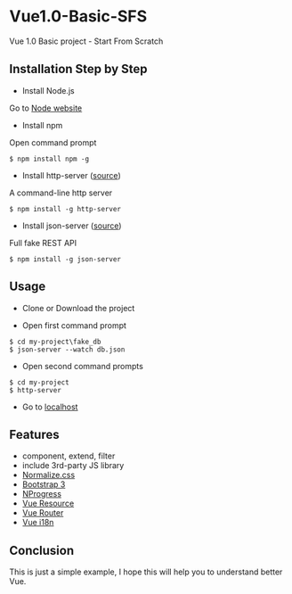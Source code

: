 # Vue1.0-Basic-SFS
Vue 1.0 Basic project - Start From Scratch

## Installation Step by Step
- Install Node.js

Go to [Node website](https://nodejs.org/en/)

- Install npm

Open command prompt

```
$ npm install npm -g
```
- Install http-server ([source](https://github.com/indexzero/http-server))

A command-line http server
```
$ npm install -g http-server
```
- Install json-server ([source](https://github.com/typicode/json-server))

Full fake REST API
```
$ npm install -g json-server
```
## Usage
- Clone or Download the project

- Open first command prompt
```
$ cd my-project\fake_db
$ json-server --watch db.json
```
- Open second command prompts
```
$ cd my-project
$ http-server
```
- Go to [localhost](http://localhost:8080/)

## Features

- component, extend, filter
- include 3rd-party JS library
- [Normalize.css](https://necolas.github.io/normalize.css/)
- [Bootstrap 3](http://getbootstrap.com/)
- [NProgress](https://github.com/rstacruz/nprogress)
- [Vue Resource](https://github.com/vuejs/vue-resource)
- [Vue Router](https://github.com/vuejs/vue-router)
- [Vue i18n](https://github.com/kazupon/vue-i18n)

## Conclusion

This is just a simple example, I hope this will help you to understand better Vue.
